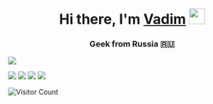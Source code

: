 <h1 align="center">Hi there, I'm <a href="https://vk.com/volokzhanin_vadim" target="_blank">Vadim</a> 
<img src="https://github.com/blackcater/blackcater/raw/main/images/Hi.gif" height="32"/></h1>
<h3 align="center">Geek from Russia 🇷🇺</h3>


![](https://github-profile-summary-cards.vercel.app/api/cards/profile-details?username=VolokzhaninVadim&theme=solarized_dark) 

![](https://github-profile-summary-cards.vercel.app/api/cards/most-commit-language?username=VolokzhaninVadim&theme=solarized_dark) ![](https://github-profile-summary-cards.vercel.app/api/cards/repos-per-language?username=VolokzhaninVadim&theme=solarized_dark) 
![](https://github-profile-summary-cards.vercel.app/api/cards/stats?username=VolokzhaninVadim&theme=solarized_dark) 
![](https://github-profile-summary-cards.vercel.app/api/cards/productive-time?username=VolokzhaninVadim&theme=solarized_dark)


![Visitor Count](https://profile-counter.glitch.me/{username}/count.svg)





